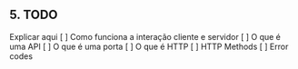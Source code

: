 
## 5. TODO

Explicar aqui
[ ] Como funciona a interação cliente e servidor
[ ] O que é uma API
[ ] O que é uma porta
[ ] O que é HTTP
[ ] HTTP Methods
[ ] Error codes
